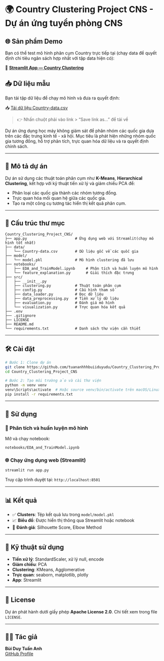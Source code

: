 # 🌍 Country Clustering Project CNS - Dự án ứng tuyển phòng CNS
## 🌐 Sản phẩm Demo
Bạn có thể test mô hình phân cụm Country trực tiếp tại (chạy data để quyết định chi tiêu ngân sách hợp nhất với tập data hiện có):

🔗 [**Streamlit App — Country Clustering**](https://countryclusteringprojectcns-jnt7sslytihlcjmk85nf6r.streamlit.app/)


## 📥 Dữ liệu mẫu

Bạn tải tập dữ liệu để chạy mô hình và đưa ra quyết định:

📥 [Tải dữ liệu Country-data.csv](https://github.com/tuananhhhbuiiduyudu/Country_Clustering_Project_CNS/raw/main/data/Country-data.csv)
> 👉 Nhấn chuột phải vào link > “Save link as...” để tải về


Dự án ứng dụng học máy không giám sát để phân nhóm các quốc gia dựa trên các đặc trưng kinh tế - xã hội. Mục tiêu là phát hiện những nhóm quốc gia tương đồng, hỗ trợ phân tích, trực quan hóa dữ liệu và ra quyết định chính sách.

---

## 📌 Mô tả dự án

Dự án sử dụng các thuật toán phân cụm như **K-Means**, **Hierarchical Clustering**,  kết hợp với kỹ thuật tiền xử lý và giảm chiều PCA để:

- Phân loại các quốc gia thành các nhóm tương đồng.
- Trực quan hóa mối quan hệ giữa các quốc gia.
- Tạo ra một công cụ tương tác hiển thị kết quả phân cụm.

---

## 📁 Cấu trúc thư mục

```
Country_Clustering_Project_CNS/
├── app.py                      # Ứng dụng web với Streamlit(chạy mô hình tốt nhất)
├── data/
│   └── Country-data.csv        # Dữ liệu gốc về các quốc gia
├── model/
│   └── model.pkl               # Mô hình clustering đã lưu
├── notebooks/
│   ├── EDA_and_TrainModel.ipynb     # Phân tích và huấn luyện mô hình
│   └── feature_explanation.py       # Giải thích đặc trưng
├── src/                        
│   ├── __init__.py
│   ├── clustering.py           # Thuật toán phân cụm
│   ├── config.py               # Cấu hình tham số
│   ├── data_loader.py          # Đọc dữ liệu
│   ├── data_preprocessing.py   # Tiền xử lý dữ liệu
│   ├── evaluation.py           # Đánh giá mô hình
│   └── visualization.py        # Trực quan hóa kết quả
├── .env
├── .gitignore
├── LICENSE
├── README.md
└── requirements.txt            # Danh sách thư viện cần thiết
```

---

## 🛠️ Cài đặt

```bash
# Bước 1: Clone dự án
git clone https://github.com/tuananhhhbuiiduyudu/Country_Clustering_Project_CNS.git
cd Country_Clustering_Project_CNS

# Bước 2: Tạo môi trường ảo và cài thư viện
python -m venv venv
venv\Scripts\activate  # Hoặc source venv/bin/activate trên macOS/Linux
pip install -r requirements.txt
```

---

## 🚀 Sử dụng

### 🔬 Phân tích và huấn luyện mô hình

Mở và chạy notebook:
```bash
notebooks/EDA_and_TrainModel.ipynb
```

### 🌐 Chạy ứng dụng web (Streamlit)

```bash
streamlit run app.py
```

Truy cập trình duyệt tại: `http://localhost:8501`

---

## 📊 Kết quả

- ✅ **Clusters**: Tệp kết quả lưu trong `model/model.pkl`
- 📈 **Biểu đồ**: Được hiển thị thông qua Streamlit hoặc notebook
- 🧠 **Đánh giá**: Silhouette Score, Elbow Method

---

## 🔧 Kỹ thuật sử dụng

- **Tiền xử lý**: StandardScaler, xử lý null, encode
- **Giảm chiều**: PCA
- **Clustering**: KMeans, Agglomerative
- **Trực quan**: seaborn, matplotlib, plotly
- **App**: Streamlit

---

## 📄 License

Dự án phát hành dưới giấy phép **Apache License 2.0**. Chi tiết xem trong file `LICENSE`.

---

## 👨‍💻 Tác giả

**Bùi Duy Tuấn Anh**  
[GitHub Profile](https://github.com/tuananhhhbuiiduyudu)
